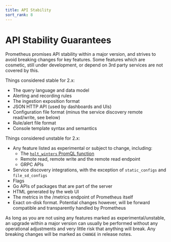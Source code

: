 ```yaml
---
title: API Stability
sort_rank: 8
---
```


# API Stability Guarantees

Prometheus promises API stability within a major version, and strives to avoid
breaking changes for key features. Some features which are cosmetic, still
under development, or depend on 3rd party services are not covered by this.

Things considered stable for 2.x:

* The query language and data model
* Alerting and recording rules
* The ingestion exposition format
* JSON HTTP API (used by dashboards and UIs)
* Configuration file format (minus the service discovery remote read/write, see below)
* Rule/alert file format
* Console template syntax and semantics

Things considered unstable for 2.x:

* Any feature listed as experimental or subject to change, including:
  * The [`holt_winters` PromQL function](https://github.com/prometheus/prometheus/issues/2458)
  * Remote read, remote write and the remote read endpoint
  * GRPC APIs
* Service discovery integrations, with the exception of `static_configs` and `file_sd_configs`
* Flags
* Go APIs of packages that are part of the server
* HTML generated by the web UI
* The metrics in the /metrics endpoint of Prometheus itself
* Exact on-disk format. Potential changes however, will be forward compatible and transparently handled by Prometheus

As long as you are not using any features marked as experimental/unstable, an
upgrade within a major version can usually be performed without any operational
adjustments and very little risk that anything will break. Any breaking changes
will be marked as `CHANGE` in release notes.

